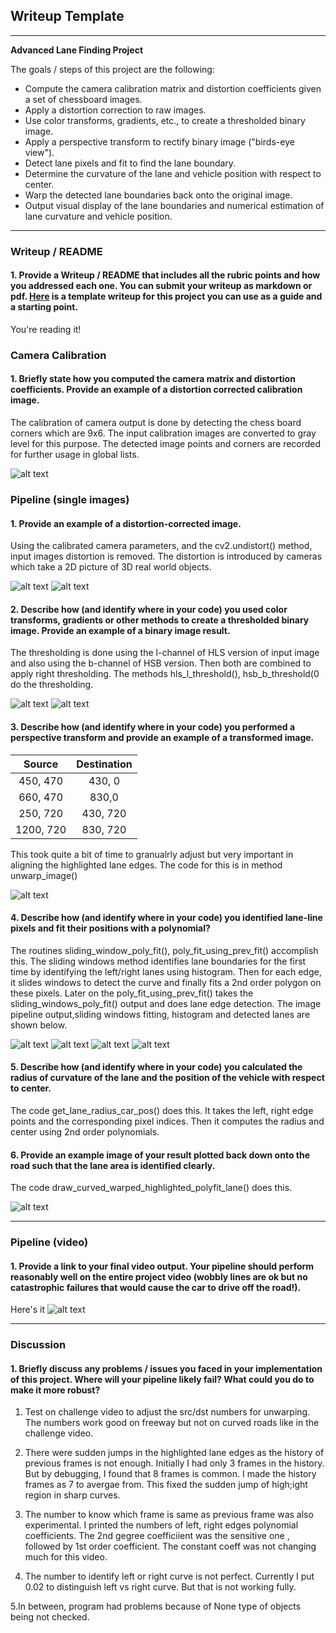 ## Writeup Template

---

**Advanced Lane Finding Project**

The goals / steps of this project are the following:

* Compute the camera calibration matrix and distortion coefficients given a set of chessboard images.
* Apply a distortion correction to raw images.
* Use color transforms, gradients, etc., to create a thresholded binary image.
* Apply a perspective transform to rectify binary image ("birds-eye view").
* Detect lane pixels and fit to find the lane boundary.
* Determine the curvature of the lane and vehicle position with respect to center.
* Warp the detected lane boundaries back onto the original image.
* Output visual display of the lane boundaries and numerical estimation of lane curvature and vehicle position.

[//]: # (Image References)

[image1]: ./examples/examples/calib2_orig.png "Calibration Input Output"
[image2]: ./examples/examples/undist2.png "Undistorted Input Output"
[image4]: ./examples/examples/undist1_out.png "Undistorted Input Output"
[image5]: ./examples/examples/undist4_persp_out.png "Perspective Example"
[image6]: ./examples/examples/threshold_b_out.png "Threshold hsb B Output"
[image7]: ./examples/examples/threshold_l_out.png "Threshold l hls Output"
[image8]: ./examples/examples/pipeline_in_out.png "Image pipeline Output"
[image9]: ./examples/examples/rects.png "Sliding windows Output"
[image10]: ./examples/examples/histogram.png "Histogram Output"
[image11]: ./examples/examples/prev_poly_fit.png "Previous polynomial fitting Output"
[image12]: ./examples/examples/warp_fill_out.png "Lane detected and filled"
[video1]: ./ai_car.mp4 "Video"

---

### Writeup / README

#### 1. Provide a Writeup / README that includes all the rubric points and how you addressed each one.  You can submit your writeup as markdown or pdf.  [Here](https://github.com/udacity/CarND-Advanced-Lane-Lines/blob/master/writeup_template.md) is a template writeup for this project you can use as a guide and a starting point.  

You're reading it!

### Camera Calibration

#### 1. Briefly state how you computed the camera matrix and distortion coefficients. Provide an example of a distortion corrected calibration image.

The calibration of camera output is done by detecting the chess board corners which are 9x6. The input calibration images are converted to gray level for this purpose. The detected image points and corners are recorded for further usage in global lists.

![alt text][image1]

### Pipeline (single images)

#### 1. Provide an example of a distortion-corrected image.

Using the calibrated camera parameters, and the cv2.undistort() method, input images distortion is removed. The distortion is introduced by cameras which take a 2D picture of 3D real world objects. 

![alt text][image2]
![alt text][image4]

#### 2. Describe how (and identify where in your code) you used color transforms, gradients or other methods to create a thresholded binary image.  Provide an example of a binary image result.

The thresholding is done using the l-channel of HLS version of input image and also using the b-channel of HSB version. Then both are combined to apply right thresholding. The methods hls_l_threshold(), hsb_b_threshold(0 do the thresholding.

![alt text][image6]
![alt text][image7]

#### 3. Describe how (and identify where in your code) you performed a perspective transform and provide an example of a transformed image.



| Source        | Destination   | 
|:-------------:|:-------------:| 
| 450, 470      | 430, 0        | 
| 660, 470      | 830,0         |
| 250, 720      | 430, 720      |
| 1200, 720     | 830, 720      |

This took quite a bit of time to granualrly adjust but very important in aligning the highlighted lane edges. The code for this is in method unwarp_image()

![alt text][image5]

#### 4. Describe how (and identify where in your code) you identified lane-line pixels and fit their positions with a polynomial?

The routines sliding_window_poly_fit(), poly_fit_using_prev_fit() accomplish this. The sliding windows method identifies lane boundaries for the first time by identifying the left/right lanes using histogram. Then for each edge, it slides windows to detect the curve and finally fits a 2nd order polygon on these pixels. 
Later on the poly_fit_using_prev_fit() takes the sliding_windows_poly_fit() output and does lane edge detection.
The image pipeline output,sliding windows fitting, histogram and detected lanes are shown below. 

![alt text][image8]
![alt text][image9]
![alt text][image10]
![alt text][image11]

#### 5. Describe how (and identify where in your code) you calculated the radius of curvature of the lane and the position of the vehicle with respect to center.

The code get_lane_radius_car_pos() does this. It takes the left, right edge points and the corresponding pixel indices. Then it computes the radius and center using 2nd order polynomials.

#### 6. Provide an example image of your result plotted back down onto the road such that the lane area is identified clearly.

The code draw_curved_warped_highlighted_polyfit_lane() does this.

![alt text][image12]

---

### Pipeline (video)

#### 1. Provide a link to your final video output.  Your pipeline should perform reasonably well on the entire project video (wobbly lines are ok but no catastrophic failures that would cause the car to drive off the road!).

Here's it ![alt text][image5]

---

### Discussion

#### 1. Briefly discuss any problems / issues you faced in your implementation of this project.  Where will your pipeline likely fail?  What could you do to make it more robust?

1. Test on challenge video to adjust the src/dst numbers for unwarping. The numbers work good on freeway but not on curved roads like in the challenge video.

2. There were sudden jumps in the highlighted lane edges as the history of previous frames is not enough. Initially I had only 3 frames in the history. But by debugging, I found that 8 frames is common. I made the history frames as 7 to avergae from. This fixed the sudden jump of high;ight region in sharp curves.

3. The number to know which frame is same as previous frame was also experimental. I printed the numbers of left, right edges polynomial coefficients. The 2nd gegree coefficiient was the sensitive one , followed by 1st order coefficient. The constant coeff was not changing much for this video.

4. The number to identify left or right curve is not perfect. Currently I put 0.02 to distinguish left vs right curve. But that is not working fully.

5.In between, program had problems because of None type of objects being not checked.
